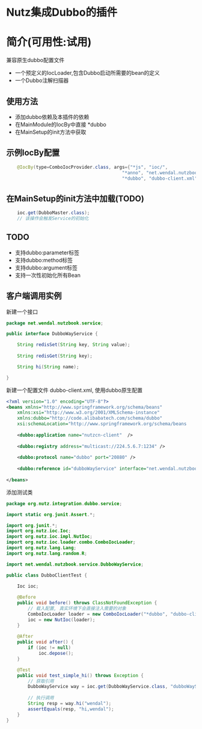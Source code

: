 Nutz集成Dubbo的插件
======================

简介(可用性:试用)
==================================

兼容原生dubbo配置文件

* 一个预定义的IocLoader,包含Dubbo启动所需要的bean的定义
* 一个Dubbo注解扫描器

使用方法
-------------------------

* 添加dubbo依赖及本插件的依赖
* 在MainModule的IocBy中直接 *dubbo
* 在MainSetup的init方法中获取

示例IocBy配置
----------------------------------------------

```java
	@IocBy(type=ComboIocProvider.class, args={"*js", "ioc/",
										   "*anno", "net.wendal.nutzbook",
										   "*dubbo", "dubbo-client.xml"}) // 配置文件的路径
```
								   
在MainSetup的init方法中加载(TODO)
-----------------------------------------------

```java
	ioc.get(DubboMaster.class);
	// 该操作会触发Service的初始化
```

TODO
-------------------------------------------------

* 支持dubbo:parameter标签
* 支持dubbo:method标签
* 支持dubbo:argument标签
* 支持一次性初始化所有Bean

客户端调用实例
--------------------------------------------------

新建一个接口 

```java
package net.wendal.nutzbook.service;

public interface DubboWayService {

    String redisSet(String key, String value);
    
    String redisGet(String key);

    String hi(String name);

}
```

新建一个配置文件 dubbo-client.xml, 使用dubbo原生配置

```xml
<?xml version="1.0" encoding="UTF-8"?>
<beans xmlns="http://www.springframework.org/schema/beans"
    xmlns:xsi="http://www.w3.org/2001/XMLSchema-instance"
    xmlns:dubbo="http://code.alibabatech.com/schema/dubbo"
    xsi:schemaLocation="http://www.springframework.org/schema/beans        http://www.springframework.org/schema/beans/spring-beans.xsd        http://code.alibabatech.com/schema/dubbo        http://code.alibabatech.com/schema/dubbo/dubbo.xsd">
 
    <dubbo:application name="nutzcn-client"  />
 
    <dubbo:registry address="multicast://224.5.6.7:1234" />
 
    <dubbo:protocol name="dubbo" port="20880" />
 
    <dubbo:reference id="dubboWayService" interface="net.wendal.nutzbook.service.DubboWayService" url="dubbo://nutz.cn:20880/net.wendal.nutzbook.service.DubboWayService"/>
 
</beans>
```

添加测试类

```java
package org.nutz.integration.dubbo.service;

import static org.junit.Assert.*;

import org.junit.*;
import org.nutz.ioc.Ioc;
import org.nutz.ioc.impl.NutIoc;
import org.nutz.ioc.loader.combo.ComboIocLoader;
import org.nutz.lang.Lang;
import org.nutz.lang.random.R;

import net.wendal.nutzbook.service.DubboWayService;

public class DubboClientTest {

    Ioc ioc;
    
    @Before
    public void before() throws ClassNotFoundException {
        // 载入配置, 真实环境下会直接注入需要的对象
        ComboIocLoader loader = new ComboIocLoader("*dubbo", "dubbo-client.xml");
        ioc = new NutIoc(loader);
    }
    
    @After
    public void after() {
        if (ioc != null)
            ioc.depose();
    }

    @Test
    public void test_simple_hi() throws Exception {
        // 获取引用
        DubboWayService way = ioc.get(DubboWayService.class, "dubboWayService");
        
        // 执行调用
        String resp = way.hi("wendal");
        assertEquals(resp, "hi,wendal");
    }
}
```

